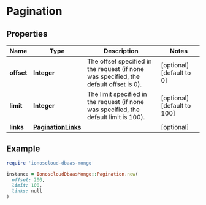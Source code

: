 # Pagination

## Properties

| Name | Type | Description | Notes |
| ---- | ---- | ----------- | ----- |
| **offset** | **Integer** | The offset specified in the request (if none was specified, the default offset is 0).  | [optional][default to 0] |
| **limit** | **Integer** | The limit specified in the request (if none was specified, the default limit is 100).  | [optional][default to 100] |
| **links** | [**PaginationLinks**](PaginationLinks.md) |  | [optional] |

## Example

```ruby
require 'ionoscloud-dbaas-mongo'

instance = IonoscloudDbaasMongo::Pagination.new(
  offset: 200,
  limit: 100,
  links: null
)
```

